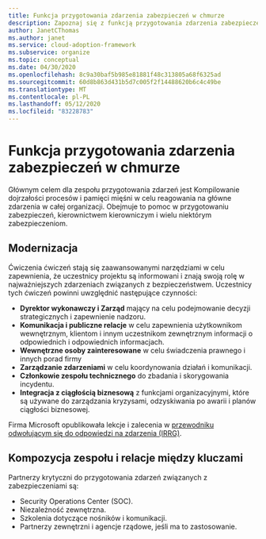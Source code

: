 ```yaml
---
title: Funkcja przygotowania zdarzenia zabezpieczeń w chmurze
description: Zapoznaj się z funkcją przygotowania zdarzenia zabezpieczeń w chmurze.
author: JanetCThomas
ms.author: janet
ms.service: cloud-adoption-framework
ms.subservice: organize
ms.topic: conceptual
ms.date: 04/30/2020
ms.openlocfilehash: 8c9a30baf5b985e81881f48c313805a68f6325ad
ms.sourcegitcommit: 60d8b863d431b5d7c005f2f14488620b6c4c49be
ms.translationtype: MT
ms.contentlocale: pl-PL
ms.lasthandoff: 05/12/2020
ms.locfileid: "83228783"
---
```

# <a name="function-of-cloud-security-incident-preparation"></a>Funkcja przygotowania zdarzenia zabezpieczeń w chmurze

Głównym celem dla zespołu przygotowania zdarzeń jest Kompilowanie dojrzałości procesów i pamięci mięśni w celu reagowania na główne zdarzenia w całej organizacji. Obejmuje to pomoc w przygotowaniu zabezpieczeń, kierownictwem kierowniczym i wielu niektórym zabezpieczeniom.

## <a name="modernization"></a>Modernizacja

Ćwiczenia ćwiczeń stają się zaawansowanymi narzędziami w celu zapewnienia, że uczestnicy projektu są informowani i znają swoją rolę w najważniejszych zdarzeniach związanych z bezpieczeństwem. Uczestnicy tych ćwiczeń powinni uwzględnić następujące czynności:

- **Dyrektor wykonawczy i Zarząd** mający na celu podejmowanie decyzji strategicznych i zapewnienie nadzoru.
- **Komunikacja i publiczne relacje** w celu zapewnienia użytkownikom wewnętrznym, klientom i innym uczestnikom zewnętrznym informacji o odpowiednich i odpowiednich informacjach.
- **Wewnętrzne osoby zainteresowane** w celu świadczenia prawnego i innych porad firmy
- **Zarządzanie zdarzeniami** w celu koordynowania działań i komunikacji.
- **Członkowie zespołu technicznego** do zbadania i skorygowania incydentu.
- **Integracja z ciągłością biznesową** z funkcjami organizacyjnymi, które są używane do zarządzania kryzysami, odzyskiwania po awarii i planów ciągłości biznesowej.

<!-- docsTest:ignore "Incident Response Reference Guide (IRRG)" -->
<!-- cSpell:ignore IRRG -->

Firma Microsoft opublikowała lekcje i zalecenia w [przewodniku odwołującym się do odpowiedzi na zdarzenia (IRRG)](https://aka.ms/IRRG).

## <a name="team-composition-and-key-relationships"></a>Kompozycja zespołu i relacje między kluczami

Partnerzy krytyczni do przygotowania zdarzeń związanych z zabezpieczeniami są:

- Security Operations Center (SOC).
- Niezależność zewnętrzna.
- Szkolenia dotyczące nośników i komunikacji.
- Partnerzy zewnętrzni i agencje rządowe, jeśli ma to zastosowanie.
